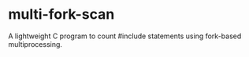 # multi-fork-scan
A lightweight C program to count #include statements using fork-based multiprocessing.
